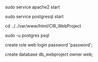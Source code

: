 sudo service apache2 start

sudo service postgresql start

cd ../../var/www/html/CIR_WebProject

sudo -u postgres psql

create role web login password 'password';

create database db_webproject owner web;

